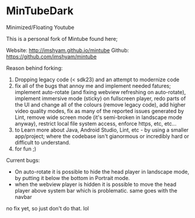 # MinTubeDark
Minimized/Floating Youtube

This is a personal fork of Mintube found here; 

Website: http://imshyam.github.io/mintube
Github: https://github.com/imshyam/mintube

Reason behind forking: 

1. Dropping legacy code (< sdk23) and an attempt to modernize code
2. fix all of the bugs that annoy me and implement needed fatures; implement auto-rotate (and fixing webview refreshing on auto-rotate), implement immersive mode (sticky) on fullscreen player, redo parts of the UI and change all of the colours (remove legacy code), add higher video quality modes, fix as many of the reported issues generated by Lint, remove wide screen mode (it's semi-broken in landscape mode anyway), restrict local file system access, enforce https, etc, etc...
3. to Learn more about Java, Android Studio, Lint, etc - by using a smaller app/project; where the codebase isn't gianormous or incredibly hard or difficult to understand.
4. for fun ;)

Current bugs: 

- On auto-rotate it is possible to hide the head player in landscape mode, by putting it below the bottom in Portrait mode.
- when the webview player is hidden it is possible to move the head player above system bar which is problematic. same goes with the navbar

no fix yet, so just don't do that. lol
